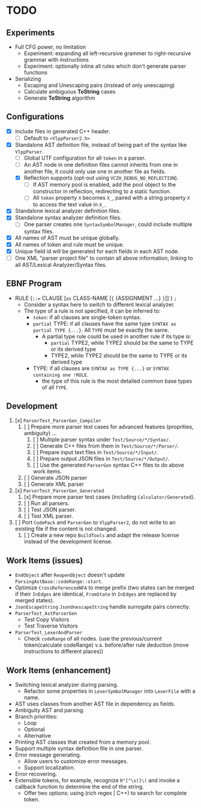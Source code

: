 # TODO

## Experiments

- Full CFG power, no limitation
  - Experiment: expanding all left-recursive grammer to right-recursive grammar with instructions
  - Experiment: optionally inline all rules which don't generate parser functions
- Serializing
  - Escaping and Unescaping pairs (instead of only unescaping)
  - Calculate ambiguous **ToString** cases
  - Generate **ToString** algorithm

## Configurations

- [x] Include files in generated C++ header.
  - [ ] Default to `<VlppParser2.h>`
- [x] Standalone AST definition file, instead of being part of the syntax like `VlppParser`.
  - [ ] Global UTF configuration for all `token` in a parser.
  - [ ] An AST node in one definition files cannot inherits from one in another file, it could only use one in another file as fields.
  - [x] Reflection supports (opt-out using `VCZH_DEBUG_NO_REFLECTION`).
    - [ ] If AST memory pool is enabled, add the pool object to the constructor in reflection, redirecting to a static function.
    - [ ] All `token` property `X` becomes `X_`, paired with a string property `X` to access the text value in `X_`.
- [x] Standalone lexical analyzer definition files.
- [x] Standalone syntax analyzer definition files.
  - [ ] One parser creates one `SyntaxSymbolManager`, could include multiple syntax files.
- [x] All names of AST must be unique globally.
- [x] All names of token and rule must be unique.
- [x] Unique field id will be generated for each fields in each AST node.
- [ ] One XML "parser project file" to contain all above information, linking to all AST/Lexical Analyzer/Syntax files.

## EBNF Program

- RULE {`::=` CLAUSE [`as` CLASS-NAME [`{` {ASSIGNMENT ...} `}`]] } `;`
  - Consider a syntax here to switch to different lexical analyzer.
  - The type of a rule is not specified, it can be inferred to:
    - `token`: if all clauses are single-token syntax.
    - `partial` TYPE: if all clauses have the same type `SYNTAX as partial TYPE {...}`. All `TYPE` must be exactly the same.
      - A partial type rule could be used in another rule if its type is:
        - `partial` TYPE2, while TYPE2 should be the same to TYPE or its derived type
        - TYPE2, while TYPE2 should be the same to TYPE or its derived type
    - TYPE: if all clauses are `SYNTAX as TYPE {...}` or `SYNTAX containing one !RULE`.
      - the type of this rule is the most detailed common base types of all `TYPE`.

## Development

1. [x] `ParserTest_ParserGen_Compiler`
   1. [ ] Prepare more parser test cases for advanced features (proprities, ambiguity) ...
      1. [ ] Multiple parser syntax under `Test/Source/*/Syntax/`.
      2. [ ] Generate C++ files from them in `Test/Source/*/Parser/`.
      3. [ ] Prepare input text files in `Test/Source/*/Input/`.
      4. [ ] Prepare output JSON files in `Test/Source/*/Output/`.
      5. [ ] Use the generated `ParserGen` syntax C++ files to do above work items.
   2. [ ] Generate JSON parser
   3. [ ] Generate XML parser
1. [x] `ParserTest_ParserGen_Generated`
   1. [x] Prepare more parser test cases (including `Calculator/Generated`).
   2. [ ] Run all parsers.
   3. [ ] Test JSON parser.
   4. [ ] Test XML parser.
3. [ ] Port `CodePack` and `ParserGen` to `VlppParser2`, do not write to an existing file if the content is not changed.
   1. [ ] Create a new repo `BuildTools` and adapt the release license instead of the development license.

## Work Items (issues)

- `EndObject` after `ReopenObject` doesn't update `ParsingAstBase::codeRange::start`.
- Optimize `CrossReferencedNFA` to merge prefix (two states can be merged if their `InEdges` are identical, `FromState` in `InEdges` are replaced by merged states).
- `JsonEscapeString` `JsonUnescapeString` handle surrogate pairs correctly.
- `ParserTest_AstParserGen`
  - Test Copy Visitors
  - Test Traverse Visitors
- `ParserTest_LexerAndParser`
  - Check `codeRange` of all nodes. (use the previous/current token(calculate codeRange) v.s. before/after rule deduction (move instructions to different places))

## Work Items (enhancement)

- Switching lexical analyzer during parsing.
  - Refactor some properties in `LexerSymbolManager` into `LexerFile` with a name.
- AST uses classes from another AST file in dependency as fields.
- Ambiguity AST and parsing.
- Branch priorities:
  - Loop
  - Optional
  - Alternative
- Printing AST classes that created from a memory pool.
- Support multiple syntax definition file in one parser.
- Error message generating.
  - Allow users to customize error messages.
  - Support localization.
- Error recovering.
- Extensible tokens, for example, recognize `R"[^\s(]\(` and invoke a callback function to determine the end of the string.
  - Offer two options: using (rich regex | C++) to search for complete token.
